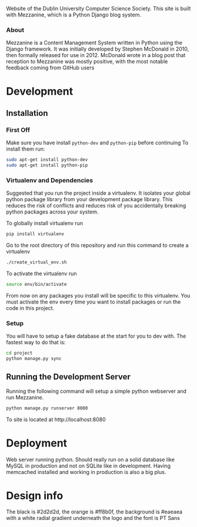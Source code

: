 Website of the Dublin University Computer Science Society. This site is built with Mezzanine, which is 
a Python Django blog system.

### About

Mezzanine is a Content Management System written in Python using the Django framework. It was initially developed by Stephen McDonald in 2010, then formally released for use in 2012. McDonald wrote in a blog post that reception to Mezzanine was mostly positive, with the most notable feedback coming from GitHub users

Development
===============

## Installation

### First Off
Make sure you have install `python-dev` and `python-pip` before continuing
To install them run:
```bash
sudo apt-get install python-dev
sudo apt-get install python-pip
```

### Virtualenv and Dependencies
Suggested that you run the project inside a virtualenv. It isolates your global python package library from your development package library. This reduces the risk of conflicts and reduces risk of you accidentally breaking python packages across your system.

To globally install virtualenv run
```bash
pip install virtualenv
```
Go to the root directory of this repository and run this command to create a virtualenv
```bash
./create_virtual_env.sh
```
To activate the virtualenv run
```bash
source env/bin/activate
```
From now on any packages you install will be specific to this virtualenv. You must activate the env every time you want to install packages or run the code in this project.

### Setup
You will have to setup a fake database at the start for you to dev with. The fastest way to do that is:
```bash
cd project
python manage.py sync
```

## Running the Development Server
Running the following command will setup a simple python webserver and run Mezzanine. 
```bash
python manage.py runserver 8080
```
To site is located at http://localhost:8080

Deployment
==========

Web server running python. Should really run on a solid database like MySQL in production and not on SQLite like in development. Having memcached installed and working in production is also a big plus.


Design info
===========
The black is #2d2d2d, the orange is #ff8b0f, the background is #eaeaea with a white radial gradient underneath the logo and the font is PT Sans

